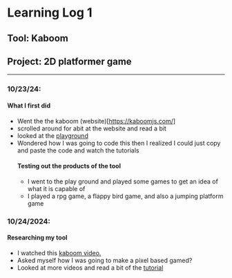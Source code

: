 # Learning Log 1

## Tool: **Kaboom**

## Project: **2D platformer game**

---

### 10/23/24:
#### What I first did
* Went the the kaboom (website)[https://kaboomjs.com/]
* scrolled around for abit at the website and read a bit
* looked at the [playground](https://kaboomjs.com/play?example=add)
* Wondered how I was going to code this then I realized I could just copy and paste the code and watch the tutorials
  #### Testing out the products of the tool
  * I went to the play ground and played some games to get an idea of what it is capable of
  * I played a rpg game, a flappy bird game, and also a jumping platform game

### 10/24/2024:
#### Researching my tool
* I watched this [kaboom video.](https://www.youtube.com/watch?v=iRXI6ThRJvM&list=PLNwtXgWIx3rgk68WwrykC7BIJ50kT6ZpS)
* Asked myself how I was going to make a pixel based gamed?
* Looked at more videos and read a bit of the [tutorial](https://kaboomjs.com/doc/setup)


<!-- 
* Links you used today (websites, videos, etc)
* Things you tried, progress you made, etc
* Challenges, a-ha moments, etc
* Questions you still have
* What you're going to try next
-->
